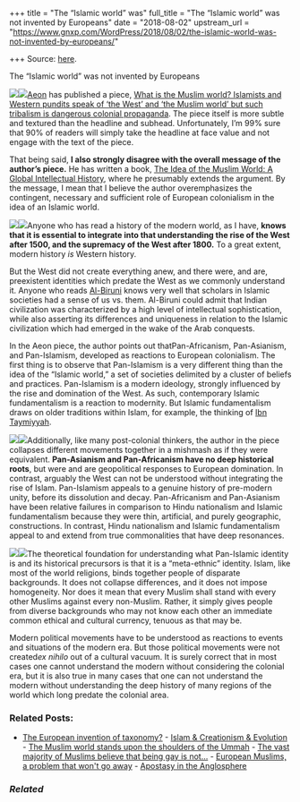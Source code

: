 +++
title = "The “Islamic world” was"
full_title = "The “Islamic world” was not invented by Europeans"
date = "2018-08-02"
upstream_url = "https://www.gnxp.com/WordPress/2018/08/02/the-islamic-world-was-not-invented-by-europeans/"

+++
Source: [here](https://www.gnxp.com/WordPress/2018/08/02/the-islamic-world-was-not-invented-by-europeans/).

The “Islamic world” was not invented by Europeans

[![](https://i0.wp.com/www.gnxp.com/WordPress/wp-content/uploads/2018/08/theideaofthemuslimworld.jpeg?resize=183%2C275&ssl=1)![](https://i0.wp.com/www.gnxp.com/WordPress/wp-content/uploads/2018/08/theideaofthemuslimworld.jpeg?resize=183%2C275&ssl=1)](https://www.amazon.com/exec/obidos/ASIN/B06XWDZGMV/geneexpressio-20/)[Aeon](https://aeon.co/essays/the-idea-of-a-muslim-world-is-both-modern-and-misleading) has published a piece, [What is the Muslim world? Islamists and Western pundits speak of ‘the West’ and ‘the Muslim world’ but such tribalism is dangerous colonial propaganda](https://aeon.co/essays/the-idea-of-a-muslim-world-is-both-modern-and-misleading). The piece itself is more subtle and textured than the headline and subhead. Unfortunately, I’m 99% sure that 90% of readers will simply take the headline at face value and not engage with the text of the piece.

That being said, **I also strongly disagree with the overall message of the author’s piece.** He has written a book, [The Idea of the Muslim World: A Global Intellectual History](https://www.amazon.com/exec/obidos/ASIN/B06XWDZGMV/geneexpressio-20/), where he presumably extends the argument. By the message, I mean that I believe the author overemphasizes the contingent, necessary and sufficient role of European colonialism in the idea of an Islamic world.

[![](https://i0.wp.com/www.gnxp.com/WordPress/wp-content/uploads/2017/07/whenasiawastheworld.jpeg?resize=183%2C275&ssl=1)![](https://i0.wp.com/www.gnxp.com/WordPress/wp-content/uploads/2017/07/whenasiawastheworld.jpeg?resize=183%2C275&ssl=1)](https://www.amazon.com/exec/obidos/ASIN/B004WL4BJ4/geneexpressio-20/)Anyone who has read a history of the modern world, as I have, **knows that it is essential to integrate into that understanding the rise of the West after 1500, and the supremacy of the West after 1800.** To a great extent, modern history *is* Western history.

But the West did not create everything anew, and there were, and are, preexistent identities which predate the West as we commonly understand it. Anyone who reads [Al-Biruni](https://en.wikipedia.org/wiki/Al-Biruni#History_of_religions) knows very well that scholars in Islamic societies had a sense of us vs. them. Al-Biruni could admit that Indian civilization was characterized by a high level of intellectual sophistication, while also asserting its differences and uniqueness in relation to the Islamic civilization which had emerged in the wake of the Arab conquests.

In the Aeon piece, the author points out thatPan-Africanism, Pan-Asianism, and Pan-Islamism, developed as reactions to European colonialism. The first thing is to observe that Pan-Islamism is a very different thing than the idea of the “Islamic world,” a set of societies delimited by a cluster of beliefs and practices. Pan-Islamism is a modern ideology, strongly influenced by the rise and domination of the West. As such, contemporary Islamic fundamentalism is a reaction to modernity. But Islamic fundamentalism draws on older traditions within Islam, for example, the thinking of [Ibn Taymiyyah](https://en.wikipedia.org/wiki/Ibn_Taymiyyah).

[![](https://i0.wp.com/www.gnxp.com/WordPress/wp-content/uploads/2018/08/whenbag-1.jpg?resize=175%2C266&ssl=1)![](https://i0.wp.com/www.gnxp.com/WordPress/wp-content/uploads/2018/08/whenbag-1.jpg?resize=175%2C266&ssl=1)](https://www.amazon.com/exec/obidos/ASIN/0306814803/geneexpressio-20/ref=as_at?creativeASIN=B004WL4BJ4&linkCode=w61&imprToken=zT8111cPHfsbRiQxAPXhVg&slotNum=2)Additionally, like many post-colonial thinkers, the author in the piece collapses different movements together in a mishmash as if they were equivalent. **Pan-Asianism and Pan-Africanism have no deep historical roots**, but were and are geopolitical responses to European domination. In contrast, arguably the West can not be understood without integrating the rise of Islam. Pan-Islamism appeals to a genuine history of pre-modern unity, before its dissolution and decay. Pan-Africanism and Pan-Asianism have been relative failures in comparison to Hindu nationalism and Islamic fundamentalism because they were thin, artificial, and purely geographic, constructions. In contrast, Hindu nationalism and Islamic fundamentalism appeal to and extend from true commonalities that have deep resonances.

[![](https://i0.wp.com/www.gnxp.com/WordPress/wp-content/uploads/2018/05/ultrasociety.jpeg?resize=178%2C284&ssl=1)![](https://i0.wp.com/www.gnxp.com/WordPress/wp-content/uploads/2018/05/ultrasociety.jpeg?resize=178%2C284&ssl=1)](https://www.amazon.com/exec/obidos/ASIN/B0185P69LU/geneexpressio-20)The theoretical foundation for understanding what Pan-Islamic identity is and its historical precursors is that it is a “meta-ethnic” identity. Islam, like most of the world religions, binds together people of disparate backgrounds. It does not collapse differences, and it does not impose homogeneity. Nor does it mean that every Muslim shall stand with every other Muslims against every non-Muslim. Rather, it simply gives people from diverse backgrounds who may not know each other an immediate common ethical and cultural currency, tenuous as that may be.

Modern political movements have to be understood as reactions to events and situations of the modern era. But those political movements were not created*ex nihilo* out of a cultural vacuum. It is surely correct that in most cases one cannot understand the modern without considering the colonial era, but it is also true in many cases that one can not understand the modern without understanding the deep history of many regions of the world which long predate the colonial area.

### Related Posts:

- [The European invention of
  taxonomy?](https://www.gnxp.com/WordPress/2019/09/18/the-european-invention-of-taxonomy/) - [Islam & Creationism &
  Evolution](https://www.gnxp.com/WordPress/2006/07/04/islam-creationism-evolution/) - [The Muslim world stands upon the shoulders of the
  Ummah](https://www.gnxp.com/WordPress/2018/08/19/the-muslim-world-stands-upon-the-shoulders-of-the-ummah/) - [The vast majority of Muslims believe that being gay is
  not…](https://www.gnxp.com/WordPress/2017/04/02/the-vast-majority-of-muslims-believe-that-being-gay-is-not-morally-acceptable/) - [European Muslims, a problem that won't go
  away](https://www.gnxp.com/WordPress/2014/08/22/european-muslims-a-problem-that-wont-go-away/) - [Apostasy in the
  Anglosphere](https://www.gnxp.com/WordPress/2015/01/03/apostasy-in-the-anglosphere/)

### *Related*

[](https://www.addtoany.com/add_to/facebook?linkurl=https%3A%2F%2Fwww.gnxp.com%2FWordPress%2F2018%2F08%2F02%2Fthe-islamic-world-was-not-invented-by-europeans%2F&linkname=The%20%E2%80%9CIslamic%20world%E2%80%9D%20was%20not%20invented%20by%20Europeans "Facebook")[](https://www.addtoany.com/add_to/twitter?linkurl=https%3A%2F%2Fwww.gnxp.com%2FWordPress%2F2018%2F08%2F02%2Fthe-islamic-world-was-not-invented-by-europeans%2F&linkname=The%20%E2%80%9CIslamic%20world%E2%80%9D%20was%20not%20invented%20by%20Europeans "Twitter")[](https://www.addtoany.com/add_to/email?linkurl=https%3A%2F%2Fwww.gnxp.com%2FWordPress%2F2018%2F08%2F02%2Fthe-islamic-world-was-not-invented-by-europeans%2F&linkname=The%20%E2%80%9CIslamic%20world%E2%80%9D%20was%20not%20invented%20by%20Europeans "Email")[](https://www.addtoany.com/share)
